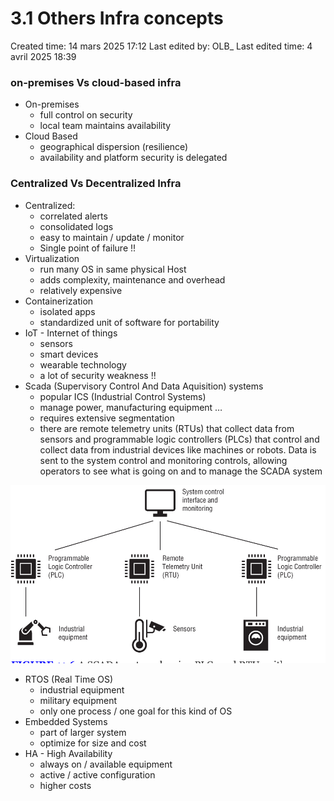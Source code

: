 # 3.1 Others Infra concepts

Created time: 14 mars 2025 17:12
Last edited by: OLB_
Last edited time: 4 avril 2025 18:39

### on-premises Vs cloud-based infra

- On-premises
    - full control on security
    - local team maintains availability
- Cloud Based
    - geographical dispersion (resilience)
    - availability and platform security is delegated

### Centralized Vs Decentralized Infra

- Centralized:
    - correlated alerts
    - consolidated logs
    - easy to maintain / update / monitor
    - Single point of failure !!
- Virtualization
    - run many OS in same physical Host
    - adds complexity, maintenance and overhead
    - relatively expensive
- Containerization
    - isolated apps
    - standardized unit of software for portability
- IoT - Internet of things
    - sensors
    - smart devices
    - wearable technology
    - a lot of security weakness !!
- Scada (Supervisory Control And Data Aquisition) systems
    - popular ICS (Industrial Control Systems)
    - manage power, manufacturing equipment …
    - requires extensive segmentation
    - there are remote telemetry units (RTUs) that collect data from
    sensors and programmable logic controllers (PLCs) that control and
    collect data from industrial devices like machines or robots. Data is
    sent to the system control and monitoring controls, allowing operators
    to see what is going on and to manage the SCADA system

![image.png](image%2037.png)

- RTOS (Real Time OS)
    - industrial equipment
    - military equipment
    - only one process / one goal for this kind of OS
- Embedded Systems
    - part of larger system
    - optimize for size and cost
- HA - High Availability
    - always on / available equipment
    - active / active configuration
    - higher costs